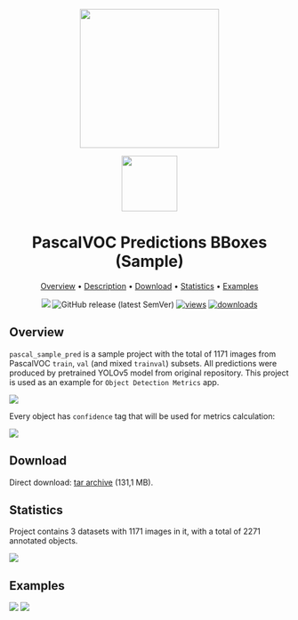 <div align="center" markdown> 

<img src="https://i.imgur.com/UdBujFN.png" width="250"/> <br>

<img src="https://i.imgur.com/rruqiJj.png" width="100"/> 

# PascalVOC Predictions BBoxes (Sample)

<p align="center">

  <a href="#overview">Overview</a> •
  <a href="#description">Description</a> •
  <a href="#download">Download</a> •
  <a href="#statistics">Statistics</a> •
  <a href="#examples">Examples</a>
</p>

[![](https://img.shields.io/badge/slack-chat-green.svg?logo=slack)](https://supervise.ly/slack) 
![GitHub release (latest SemVer)](https://img.shields.io/github/v/release/supervisely-ecosystem/pascal_sample_pred)
[![views](https://app.supervise.ly/img/badges/views/supervisely-ecosystem/pascal_sample_pred.png)](https://supervise.ly)
[![downloads](https://app.supervise.ly/img/badges/downloads/supervisely-ecosystem/pascal_sample_pred.png)](https://supervise.ly)
</div>



## Overview 

 `pascal_sample_pred` is a sample project with the total of 1171 images from PascalVOC `train`, `val` (and mixed `trainval`) subsets. All predictions were produced by pretrained YOLOv5 model from original repository. This project is used as an example for `Object Detection Metrics` app.

![](https://i.imgur.com/wYzYJ2V.png)

Every object has `confidence` tag that will be used for metrics calculation:

![](https://i.imgur.com/3CWLam5.png)


## Download

Direct download: [tar archive](https://cloud.enterprise.deepsystems.io/s/geOhYVf3Tfty8Hq/download) (131,1 MB).

## Statistics

Project contains 3 datasets with 1171 images in it, with a total of 2271 annotated objects. 

![](https://i.imgur.com/iGOycU9.png)

## Examples

![](https://i.imgur.com/Tl4Hu0c.png) ![](https://i.imgur.com/ovwTB0u.png) 
